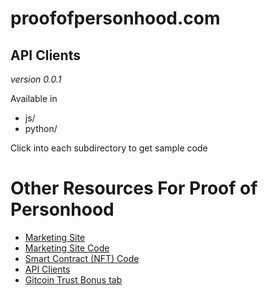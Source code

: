 # proofofpersonhood.com 

## API Clients

*version 0.0.1*

Available in
- js/
- python/

Click into each subdirectory to get sample code

# Other Resources For Proof of Personhood
- [Marketing Site](https://proofofpersonhood.com/)
- [Marketing Site Code](https://github.com/gitcoinco/proofofpersonhood_com/)
- [Smart Contract (NFT) Code](https://github.com/gitcoinco/PersonhoodPassport)
- [API Clients](https://github.com/gitcoinco/pop_api)
- [Gitcoin Trust Bonus tab](https://gitcoin.co/profile/trust)


